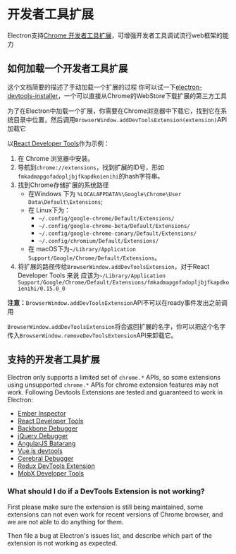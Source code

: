 # 开发者工具扩展

Electron支持[Chrome 开发者工具扩展](https://developer.chrome.com/extensions/devtools)，可增强开发者工具调试流行web框架的能力

## 如何加载一个开发者工具扩展

这个文档简要的描述了手动加载一个扩展的过程 你可以试一下[electron-devtools-installer](https://github.com/GPMDP/electron-devtools-installer)，一个可以直接从Chrome的WebStore下载扩展的第三方工具

为了在Electron中加载一个扩展，你需要在Chrome浏览器中下载它，找到它在系统目录中位置，然后调用`BrowserWindow.addDevToolsExtension(extension)`API 加载它

以[React Developer Tools](https://chrome.google.com/webstore/detail/react-developer-tools/fmkadmapgofadopljbjfkapdkoienihi)作为示例：

1. 在 Chrome 浏览器中安装。
2. 导航到`chrome://extensions`，找到扩展的ID号，形如`fmkadmapgofadopljbjfkapdkoienihi`的hash字符串。
3. 找到Chrome存储扩展的系统路径 
    * 在Ｗindows 下为 `%LOCALAPPDATA%\Google\Chrome\User Data\Default\Extensions`;
    * 在 Linux下为： 
        * `~/.config/google-chrome/Default/Extensions/`
        * `~/.config/google-chrome-beta/Default/Extensions/`
        * `~/.config/google-chrome-canary/Default/Extensions/`
        * `~/.config/chromium/Default/Extensions/`
    * 在 macOS下为`~/Library/Application Support/Google/Chrome/Default/Extensions`。
4. 将扩展的路径传给`BrowserWindow.addDevToolsExtension`，对于React Developer Tools 来说 应该为`~/Library/Application Support/Google/Chrome/Default/Extensions/fmkadmapgofadopljbjfkapdkoienihi/0.15.0_0`

**注意：**`BrowserWindow.addDevToolsExtension`API不可以在ready事件发出之前调用

`BrowserWindow.addDevToolsExtension`将会返回扩展的名字，你可以把这个名字传入`BrowserWindow.removeDevToolsExtension`API来卸载它。

## 支持的开发者工具扩展

Electron only supports a limited set of `chrome.*` APIs, so some extensions using unsupported `chrome.*` APIs for chrome extension features may not work. Following Devtools Extensions are tested and guaranteed to work in Electron:

* [Ember Inspector](https://chrome.google.com/webstore/detail/ember-inspector/bmdblncegkenkacieihfhpjfppoconhi)
* [React Developer Tools](https://chrome.google.com/webstore/detail/react-developer-tools/fmkadmapgofadopljbjfkapdkoienihi)
* [Backbone Debugger](https://chrome.google.com/webstore/detail/backbone-debugger/bhljhndlimiafopmmhjlgfpnnchjjbhd)
* [jQuery Debugger](https://chrome.google.com/webstore/detail/jquery-debugger/dbhhnnnpaeobfddmlalhnehgclcmjimi)
* [AngularJS Batarang](https://chrome.google.com/webstore/detail/angularjs-batarang/ighdmehidhipcmcojjgiloacoafjmpfk)
* [Vue.js devtools](https://chrome.google.com/webstore/detail/vuejs-devtools/nhdogjmejiglipccpnnnanhbledajbpd)
* [Cerebral Debugger](http://www.cerebraljs.com/documentation/the_debugger)
* [Redux DevTools Extension](https://chrome.google.com/webstore/detail/redux-devtools/lmhkpmbekcpmknklioeibfkpmmfibljd)
* [MobX Developer Tools](https://chrome.google.com/webstore/detail/mobx-developer-tools/pfgnfdagidkfgccljigdamigbcnndkod)

### What should I do if a DevTools Extension is not working?

First please make sure the extension is still being maintained, some extensions can not even work for recent versions of Chrome browser, and we are not able to do anything for them.

Then file a bug at Electron's issues list, and describe which part of the extension is not working as expected.